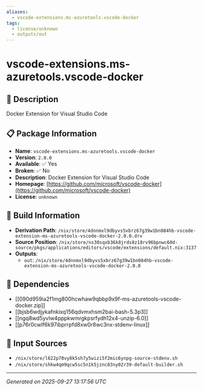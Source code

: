 ```yaml
---
aliases:
  - vscode-extensions.ms-azuretools.vscode-docker
tags:
  - license/unknown
  - outputs/out
---
```


# vscode-extensions.ms-azuretools.vscode-docker

## 📝 Description

Docker Extension for Visual Studio Code

## 📋 Package Information

- **Name**: `vscode-extensions.ms-azuretools.vscode-docker`
- **Version**: `2.0.0`
- **Available**: ✅ Yes
- **Broken**: ✅ No
- **Description**: Docker Extension for Visual Studio Code
- **Homepage**: [https://github.com/microsoft/vscode-docker](https://github.com/microsoft/vscode-docker)
- **License**: `unknown`

## 🔧 Build Information

- **Derivation Path**: `/nix/store/4dnnmxl9dbyvs5xbrz67g39w1bn084hb-vscode-extension-ms-azuretools-vscode-docker-2.0.0.drv`
- **Source Position**: `/nix/store/ns30sqxb36k8jrds8z18rv96bpnwc60d-source/pkgs/applications/editors/vscode/extensions/default.nix:3137`
- **Outputs**:
  - `out`:  `/nix/store/4dnnmxl9dbyvs5xbrz67g39w1bn084hb-vscode-extension-ms-azuretools-vscode-docker-2.0.0`

## 🔗 Dependencies

- [[090d959ia2f1mg800hcwhaw9qbbp9x9f-ms-azuretools-vscode-docker.zip]]
- [[bjsb6wdjykafnkixq156qdvmxhsm2bai-bash-5.3p3]]
- [[ngq8wd5yvlw4pppkwmrgkpsrfydh12x4-unzip-6.0]]
- [[p76r0cwlf6k97ibprrpfd8xw0r8wc3nx-stdenv-linux]]

## 📁 Input Sources

- `/nix/store/l622p70vy8k5sh7y5wizi5f2mic6ynpg-source-stdenv.sh`
- `/nix/store/shkw4qm9qcw5sc5n1k5jznc83ny02r39-default-builder.sh`

---
*Generated on 2025-09-27 13:17:56 UTC*
